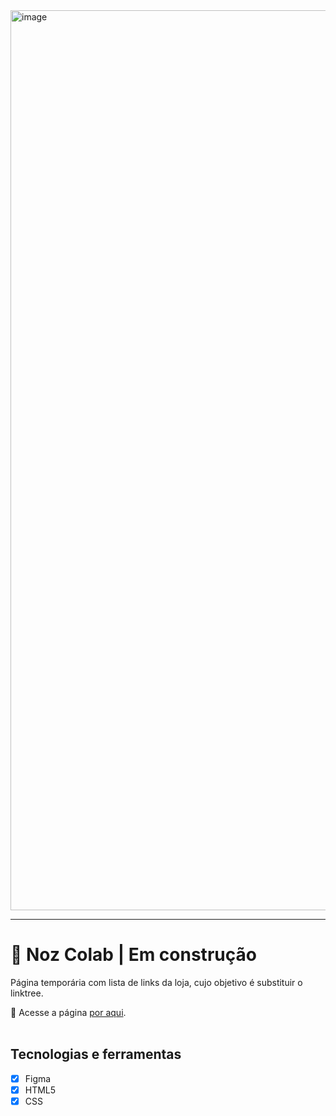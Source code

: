 <img width="1440" alt="image" src="https://github.com/user-attachments/assets/2f96278f-46a1-4c35-9a17-d882ad39e60d">
<hr>

# :chestnut: Noz Colab | Em construção

  Página temporária com lista de links da loja, cujo objetivo é substituir o linktree.

  :link: Acesse a página [por aqui](https://nozcolabtemp.vercel.app/).
  <br>
  <br>

## Tecnologias e ferramentas

- [X] Figma
- [X] HTML5
- [X] CSS
